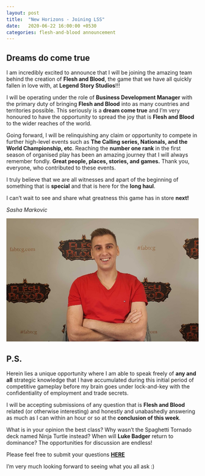 ```yaml
---
layout: post
title:  "New Horizons - Joining LSS"
date:   2020-06-22 16:00:00 +0530
categories: flesh-and-blood announcement
---
```


Dreams do come true
---
I am incredibly excited to announce that I will be joining the amazing team behind the creation of **Flesh and Blood**, the game that we have all quickly fallen in love with, at **Legend Story Studios**!!!

I will be operating under the role of **Business Development Manager** with the primary duty of bringing **Flesh and Blood** into as many countries and territories possible. This seriously is a **dream come true** and I’m very honoured to have the opportunity to spread the joy that is **Flesh and Blood** to the wider reaches of the world.

Going forward, I will be relinquishing any claim or opportunity to compete in further high-level events such as **The Calling series, Nationals, and the World Championship, etc**. Reaching the **number one rank** in the first season of organised play has been an amazing journey that I will always remember fondly. **Great people, places, stories, and games.** Thank you, everyone, who contributed to these events.

I truly believe that we are all witnesses and apart of the beginning of something that is **special** and that is here for the **long haul**.

I can’t wait to see and share what greatness this game has in store **next!**

*Sasha Markovic*

![?](/assets/img/fabtcg/sasha.jpg)

P.S.
---

Herein lies a unique opportunity where I am able to speak freely of **any and all** strategic knowledge that I have accumulated during this initial period of competitive gameplay before my brain goes under lock-and-key with the confidentiality of employment and trade secrets.

I will be accepting submissions of any question that is **Flesh and Blood** related (or otherwise interesting) and honestly and unabashedly answering as much as I can within an hour or so at the **conclusion of this week**.

What is in your opinion the best class? Why wasn’t the Spaghetti Tornado deck named Ninja Turtle instead? When will **Luke Badger** return to dominance? The opportunities for discussion are endless!

Please feel free to submit your questions **[HERE][google-form]**

I’m very much looking forward to seeing what you all ask :)

[google-form]: https://forms.gle/LTJyi9HZAv8cfNZU9
